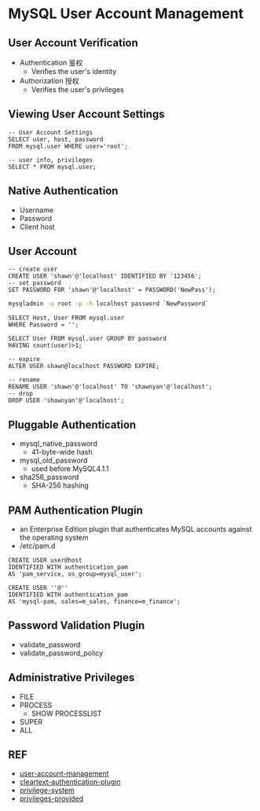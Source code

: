 # MySQL User Account Management

## User Account Verification

- Authentication 鉴权
  - Verifies the user's identity
- Authorization 授权
  - Verifies the user's privileges

## Viewing User Account Settings

```mysql
-- User Account Settings
SELECT user, host, password
FROM mysql.user WHERE user='root';

-- user info, privileges
SELECT * FROM mysql.user;
```

## Native Authentication

- Username
- Password
- Client host

## User Account

```mysql
-- create user
CREATE USER 'shawn'@'localhost' IDENTIFIED BY '123456';
-- set password
SET PASSWORD FOR 'shawn'@'localhost' = PASSWORD('NewPass');
```
```bash
mysqladmin -u root -p -h localhost password `NewPassword`
```
```mysql
SELECT Host, User FROM mysql.user
WHERE Password = '';

SELECT User FROM mysql.user GROUP BY password
HAVING count(user)>1;

-- expire
ALTER USER shawn@localhost PASSWORD EXPIRE;
```
```mysql
-- rename
RENAME USER 'shawn'@'localhost' TO 'shawnyan'@'localhost';
-- drop
DROP USER 'shawnyan'@'localhost';
```

## Pluggable Authentication

- mysql_native_password
  - 41-byte-wide hash
- mysql_old_password
  - used before MySQL4.1.1
- sha256_password
  - SHA-256 hashing

## PAM Authentication Plugin

- an Enterprise Edition plugin that authenticates MySQL accounts against the operating system
- /etc/pam.d
```mysql
CREATE USER user@host
IDENTIFIED WITH authentication_pam
AS 'pam_service, os_group=mysql_user';

CREATE USER ''@'' 
IDENTIFIED WITH authentication_pam
AS 'mysql-pam, sales=m_sales, finance=m_finance';
```

## Password Validation Plugin

- validate_password
- validate_password_policy

## Administrative Privileges

- FILE
- PROCESS
  - SHOW PROCESSLIST
- SUPER
- ALL




## REF

- [user-account-management](https://dev.mysql.com/doc/refman/5.6/en/user-account-management.html)
- [cleartext-authentication-plugin](https://dev.mysql.com/doc/refman/5.6/en/cleartext-authentication-plugin.html)
- [privilege-system](https://dev.mysql.com/doc/mysql-security-excerpt/5.6/en/privilege-system.html)
- [privileges-provided](https://dev.mysql.com/doc/refman/5.6/en/privileges-provided.html)





